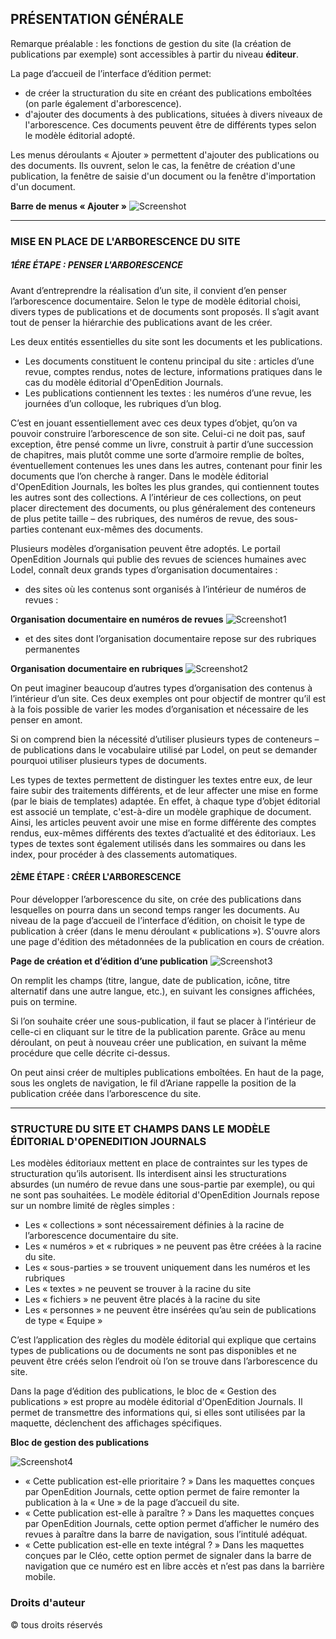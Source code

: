 PRÉSENTATION GÉNÉRALE
-----------------------

Remarque préalable : les fonctions de gestion du site (la création de publications par exemple) sont accessibles à partir
du niveau **éditeur**.

La page d’accueil de l’interface d’édition permet:
  * de créer la structuration du site en créant des publications emboîtées (on parle également d'arborescence).
  * d'ajouter des documents à des publications, situées à divers niveaux de l'arborescence. Ces documents peuvent être 
   de différents types selon le modèle éditorial adopté.
   
Les menus déroulants « Ajouter » permettent d'ajouter des publications ou des documents. Ils ouvrent, selon le cas, la fenêtre 
de création d'une publication, la fenêtre de saisie d'un document ou la fenêtre d'importation d'un document.

**Barre de menus « Ajouter »**
![Screenshot](image/image11.png)

---------------------------------------------------

### MISE EN PLACE DE L'ARBORESCENCE DU SITE

##### 1ÉRE ÉTAPE : PENSER L'ARBORESCENCE

Avant d’entreprendre la réalisation d’un site, il convient d’en penser l’arborescence documentaire. Selon le type de modèle éditorial choisi, divers types de publications et de documents sont proposés. Il s’agit avant tout de penser la hiérarchie des publications avant de les créer.

Les deux entités essentielles du site sont les documents et les publications.

* Les documents constituent le contenu principal du site : articles d’une revue, comptes rendus, notes de lecture, informations          pratiques dans le cas du modèle éditorial d'OpenEdition Journals.
* Les publications contiennent les textes : les numéros d’une revue, les journées d’un colloque, les rubriques d’un blog.

C’est en jouant essentiellement avec ces deux types d’objet, qu’on va pouvoir construire l’arborescence de son site. Celui-ci ne doit pas, sauf exception, être pensé comme un livre, construit à partir d’une succession de chapitres, mais plutôt comme une sorte d’armoire remplie de boîtes, éventuellement contenues les unes dans les autres, contenant pour finir les documents que l’on cherche à ranger. Dans le modèle éditorial d'OpenEdition Journals, les boîtes les plus grandes, qui contiennent toutes les autres sont des collections. A l’intérieur de ces collections, on peut placer directement des documents, ou plus généralement des conteneurs de plus petite taille – des rubriques, des numéros de revue, des sous-parties contenant eux-mêmes des documents.

Plusieurs modèles d’organisation peuvent être adoptés. Le portail OpenEdition Journals qui publie des revues de sciences humaines avec Lodel, connaît deux grands types d’organisation documentaires :

* des sites où les contenus sont organisés à l’intérieur de numéros de revues :

**Organisation documentaire en numéros de revues**
![Screenshot1](image/image12.png)

* et des sites dont l’organisation documentaire repose sur des rubriques permanentes

**Organisation documentaire en rubriques**
![Screenshot2](image/image13.png)

On peut imaginer beaucoup d’autres types d’organisation des contenus à l’intérieur d’un site. Ces deux exemples ont pour objectif de montrer qu’il est à la fois possible de varier les modes d’organisation et nécessaire de les penser en amont.

Si on comprend bien la nécessité d’utiliser plusieurs types de conteneurs – de publications dans le vocabulaire utilisé par Lodel, on peut se demander pourquoi utiliser plusieurs types de documents.

Les types de textes permettent de distinguer les textes entre eux, de leur faire subir des traitements différents, et de leur affecter une mise en forme (par le biais de templates) adaptée. En effet, à chaque type d’objet éditorial est associé un template, c'est-à-dire un modèle graphique de document. Ainsi, les articles peuvent avoir une mise en forme différente des comptes rendus, eux-mêmes différents des textes d’actualité et des éditoriaux. Les types de textes sont également utilisés dans les sommaires ou dans les index, pour procéder à des classements automatiques. 

#### 2ÈME ÉTAPE : CRÉER L'ARBORESCENCE

Pour développer l’arborescence du site, on crée des publications dans lesquelles on pourra dans un second temps ranger les documents. Au niveau de la page d’accueil de l’interface d’édition, on choisit le type de publication à créer (dans le menu déroulant « publications »). S'ouvre alors une page d'édition des métadonnées de la publication en cours de création.

**Page de création et d’édition d’une publication**
![Screenshot3](image/image14.png)

On remplit les champs (titre, langue, date de publication, icône, titre alternatif dans une autre langue, etc.), en suivant les consignes affichées, puis on termine.

Si l’on souhaite créer une sous-publication, il faut se placer à l’intérieur de celle-ci en cliquant sur le titre de la publication parente. Grâce au menu déroulant, on peut à nouveau créer une publication, en suivant la même procédure que celle décrite ci-dessus.

On peut ainsi créer de multiples publications emboîtées. En haut de la page, sous les onglets de navigation, le fil d’Ariane rappelle la position de la publication créée dans l’arborescence du site.

--------------------------------------------------------------

### STRUCTURE DU SITE ET CHAMPS DANS LE MODÈLE ÉDITORIAL D'OPENEDITION JOURNALS

Les modèles éditoriaux mettent en place de contraintes sur les types de structuration qu’ils autorisent. Ils interdisent ainsi les structurations absurdes (un numéro de revue dans une sous-partie par exemple), ou qui ne sont pas souhaitées. Le modèle éditorial d'OpenEdition Journals repose sur un nombre limité de règles simples :

 * Les « collections » sont nécessairement définies à la racine de l’arborescence documentaire du site.
 * Les « numéros » et « rubriques » ne peuvent pas être créées à la racine du site.
 * Les « sous-parties » se trouvent uniquement dans les numéros et les rubriques
 * Les « textes » ne peuvent se trouver à la racine du site
 * Les « fichiers » ne peuvent être placés à la racine du site
 * Les « personnes » ne peuvent être insérées qu’au sein de publications de type « Equipe »
 
C’est l’application des règles du modèle éditorial qui explique que certains types de publications ou de documents ne sont pas disponibles et ne peuvent être créés selon l’endroit où l’on se trouve dans l’arborescence du site.

Dans la page d’édition des publications, le bloc de « Gestion des publications » est propre au modèle éditorial d'OpenEdition Journals. Il permet de transmettre des informations qui, si elles sont utilisées par la maquette, déclenchent des affichages spécifiques.

**Bloc de gestion des publications**

![Screenshot4](image/image15.png)

* « Cette publication est-elle prioritaire ? » Dans les maquettes conçues par OpenEdition Journals, cette option permet de faire remonter la publication à la « Une » de la page d’accueil du site.
* « Cette publication est-elle à paraître ? » Dans les maquettes conçues par OpenEdition Journals, cette option permet d’afficher le numéro des revues à paraître dans la barre de navigation, sous l’intitulé adéquat.
* « Cette publication est-elle en texte intégral ? » Dans les maquettes conçues par le Cléo, cette option permet de signaler dans la barre de navigation que ce numéro est en libre accès et n’est pas dans la barrière mobile.

### Droits d'auteur

© tous droits réservés
